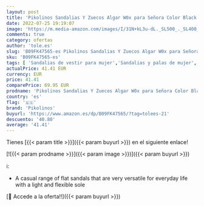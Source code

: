 ```yaml
---
layout: post
title: 'Pikolinos Sandalias Y Zuecos Algar W0x para Señora Color Black'
date: 2022-07-25 19:19:07
image: 'https://m.media-amazon.com/images/I/31N+kL3u-dL._SL500_._SL400_.jpg'
comments: true
category: ofertas
author: 'tole.es'
slug: 'B09FK47565-es Pikolinos Sandalias Y Zuecos Algar W0x para Señora Color...'
sku: 'B09FK47565-es'
tags: [ 'Sandalias de vestir para mujer','Sandalias y palas de mujer','Zapatos','Zapatos para mujer','Zapatos y complementos','pikolinos','zuecos','🇪🇸', ]
actualPrice: 41.41 EUR
currency: EUR
price: 41.41
comparePrice: 69.95 EUR
prodname: 'Pikolinos Sandalias Y Zuecos Algar W0x para Señora Color Black'
country: 'es'
flag: '🇪🇸'
brand: 'Pikolinos'
buyurl: 'https://www.amazon.es/dp/B09FK47565/?tag=tolees-21'
descuento: '40.80'
average: '41.41'
---
```


Tienes [{{< param title >}}]({{< param buyurl >}}) en el siguiente enlace!

[![{{< param prodname >}}]({{< param image >}})]({{< param buyurl >}})

ℹ️:

- A casual range of flat sandals that are very versatile for everyday life with a light and flexible sole

[🛒 Accede a la oferta!!]({{< param buyurl >}})
